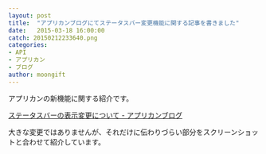 ```yaml
---
layout: post
title:  "アプリカンブログにてステータスバー変更機能に関する記事を書きました"
date:   2015-03-18 16:00:00
catch: 20150212233640.png
categories:
- API
- アプリカン
- ブログ
author: moongift
---
```


アプリカンの新機能に関する紹介です。

[ステータスバーの表示変更について - アプリカンブログ](http://tech-blog.applican.com/entry/2015/03/18/120000)

大きな変更ではありませんが、それだけに伝わりづらい部分をスクリーンショットと合わせて紹介しています。

